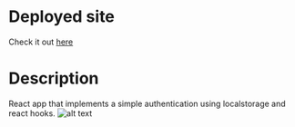 # Deployed site

Check it out [here](https://luft-react-authentication.netlify.app)

# Description

React app that implements a simple authentication using localstorage and react hooks.
![alt text](https://i.imgur.com/f7HAcNj.png)

